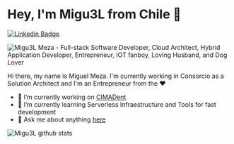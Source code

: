 # Hey, I'm Migu3L from Chile :wave:

[![Linkedin Badge](https://img.shields.io/badge/-Miguel%20Meza-blue?style=flat-square&logo=Linkedin&logoColor=white&link=https://www.linkedin.com/in/boadude/)](https://www.linkedin.com/in/boadude/)

<img src="https://raw.githubusercontent.com/Migu33l/Migu33l/master/gh-header.gif" alt="Migu3L Meza - Full-stack Software Developer, Cloud Architect, Hybrid Application Developer, Entrepreneur, IOT fanboy, Loving Husband, and Dog Lover">


Hi there, my name is Miguel Meza. I'm currently working in Consorcio as a Solution Architect and I'm an Entrepreneur from the :heart:

- :punch: I’m currently working on [CIMADent](https://cimadent.cl)
- :page_with_curl: I’m currently learning Serverless Infraestructure and Tools for fast development
- :speech_balloon: Ask me about anything [here](https://github.com/Migu33l/Migu33l/issues)

![Migu3L github stats](https://github-readme-stats.vercel.app/api?username=Migu33l&count_private=true&show_icons=true)
